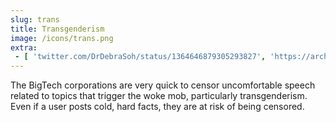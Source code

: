 ```yaml
---
slug: trans
title: Transgenderism
image: /icons/trans.png
extra:
 - [ 'twitter.com/DrDebraSoh/status/1364646879305293827', 'https://archive.is/wY64V' ]
---
```


The BigTech corporations are very quick to censor uncomfortable speech related
to topics that trigger the woke mob, particularly transgenderism. Even if a
user posts cold, hard facts, they are at risk of being censored.
